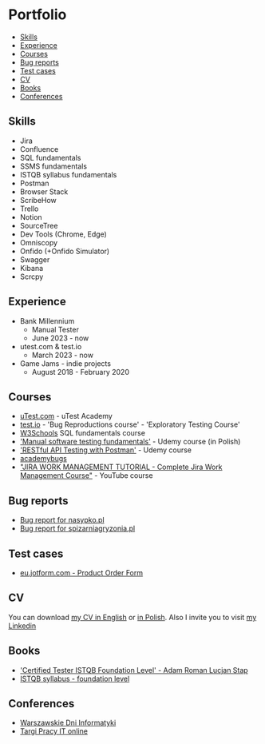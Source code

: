 # Portfolio
- [Skills](#skills)
- [Experience](#experience)
- [Courses](#Courses-in-progress)
- [Bug reports](#bug-reports)
- [Test cases](#test-cases)
- [CV](#cv)
- [Books](#books)
- [Conferences](#conferences)




## Skills

  * Jira
  * Confluence
  * SQL fundamentals
  * SSMS fundamentals
  * ISTQB syllabus fundamentals
  * Postman
  * Browser Stack
  * ScribeHow
  * Trello
  * Notion
  * SourceTree
  * Dev Tools (Chrome, Edge)
  * Omniscopy
  * Onfido (+Onfido Simulator)
  * Swagger
  * Kibana
  * Scrcpy



## Experience

  * Bank Millennium
    * Manual Tester
    * June 2023 - now
  * utest.com & test.io
    * March 2023 - now
  * Game Jams - indie projects
    * August 2018 - February 2020



## Courses

  * [uTest.com](https://www.utest.com/profile/Senapi/about) - uTest Academy
  * [test.io](https://tester.test.io/profile_pages/karolina-podscianska) - 'Bug Reproductions course' - 'Exploratory Testing Course'
  * [W3Schools](https://www.w3profile.com/Senapi) SQL fundamentals course
  * ['Manual software testing fundamentals'](https://www.udemy.com/share/102V243@kk7Z0ILdVHGS1lSnTBjXo9X46veovohE8E2xkH0V8_w6KoIY4nLdvrh_snMt9wFa/) - Udemy course (in Polish) 
  * ['RESTful API Testing with Postman'](https://www.udemy.com/course/restful-api-testing-with-postman/) - Udemy course 
  * [academybugs](academybugs.com)
  * ["JIRA WORK MANAGEMENT TUTORIAL - Complete Jira Work Management Course"](https://www.youtube.com/playlist?list=PLuAoMvvRllpS2CuKjkyFLO0RkBKMlPrbo) - YouTube course



## Bug reports

- [Bug report for nasypko.pl](https://docs.google.com/document/d/11wnRH8AokiKvYMrmr1BQGNXdEn6qD0L_06rc_ovXZwg/edit?usp=sharing) 
- [Bug report for spizarniagryzonia.pl](https://docs.google.com/document/d/1fFuLXhgbWzb_jcmIm0XIlP1ZGtfu1tGS8FrPFvRO3Ok/edit?usp=sharing) 



## Test cases

- [eu.jotform.com - Product Order Form](https://docs.google.com/spreadsheets/d/1IkUOsha2gC_MeF1sC717rGuFovsO-wiXEhseFpDZ40Q/edit?usp=sharing) 



## CV

You can download [my CV in English](https://drive.google.com/file/d/1gV7r-RqDenh6pxkcS7n-6fjWFME7NqpD/view?usp=sharing) or [in Polish](https://drive.google.com/file/d/1vWjURzXhakkxPdspvoAKvbxhVnPYYvpx/view?usp=sharing).
Also I invite you to visit [my Linkedin](https://www.linkedin.com/in/karolina-pod%C5%9Bcia%C5%84ska-173318170/)



## Books
  * ['Certified Tester ISTQB Foundation Level' - Adam Roman Lucjan Stap](https://lubimyczytac.pl/ksiazka/4943677/certyfikowany-tester-istqb-poziom-podstawowy)
  * [ISTQB syllabus - foundation level](https://sjsi.org/ist-qb/do-pobrania/)



## Conferences
  * [Warszawskie Dni Informatyki](https://warszawskiedniinformatyki.pl/)
  * [Targi Pracy IT online](https://targipracyit.pl/online/)